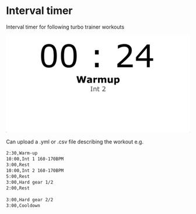 # Interval timer

Interval timer for following turbo trainer workouts 

![](screenshot.png)

Can upload a .yml or .csv file describing the workout e.g.

```csv 
2:30,Warm-up
10:00,Int 1 160-170BPM
3:00,Rest
10:00,Int 2 160-170BPM
5:00,Rest
3:00,Hard gear 1/2
2:00,Rest

3:00,Hard gear 2/2
3:00,Cooldown
```


